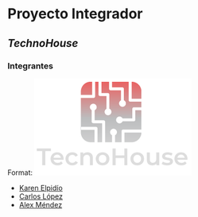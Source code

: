 # Proyecto Integrador 
## ***TechnoHouse***
### Integrantes
Format: ![Alt Text](https://raw.githubusercontent.com/Alexus167/grupo_2_technoHouse/main/Logo_.png)
- [Karen Elpidío](https://github.com/KarenElpidio)
- [Carlos López](https://github.com/karlos2312)
- [Alex Méndez](https://github.com/Alexus167)

